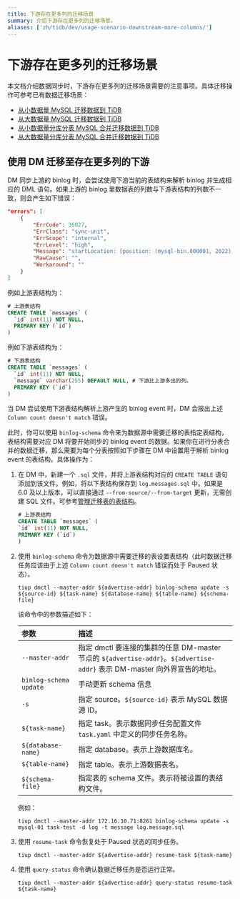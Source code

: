 ```yaml
---
title: 下游存在更多列的迁移场景
summary: 介绍下游存在更多列的迁移场景。
aliases: ['zh/tidb/dev/usage-scenario-downstream-more-columns/']
---
```


# 下游存在更多列的迁移场景

本文档介绍数据同步时，下游存在更多列的迁移场景需要的注意事项。具体迁移操作可参考已有数据迁移场景：

- [从小数据量 MySQL 迁移数据到 TiDB](/migrate-small-mysql-to-tidb.md)
- [从大数据量 MySQL 迁移数据到 TiDB](/migrate-large-mysql-to-tidb.md)
- [从小数据量分库分表 MySQL 合并迁移数据到 TiDB](/migrate-small-mysql-shards-to-tidb.md)
- [从大数据量分库分表 MySQL 合并迁移数据到 TiDB](/migrate-large-mysql-shards-to-tidb.md)

## 使用 DM 迁移至存在更多列的下游

DM 同步上游的 binlog 时，会尝试使用下游当前的表结构来解析 binlog 并生成相应的 DML 语句。如果上游的 binlog 里数据表的列数与下游表结构的列数不一致，则会产生如下错误：

```json
"errors": [
    {
        "ErrCode": 36027,
        "ErrClass": "sync-unit",
        "ErrScope": "internal",
        "ErrLevel": "high",
        "Message": "startLocation: [position: (mysql-bin.000001, 2022), gtid-set:09bec856-ba95-11ea-850a-58f2b4af5188:1-9 ], endLocation: [position: (mysql-bin.000001, 2022), gtid-set: 09bec856-ba95-11ea-850a-58f2b4af5188:1-9]: gen insert sqls failed, schema: log, table: messages: Column count doesn't match value count: 3 (columns) vs 2 (values)",
        "RawCause": "",
        "Workaround": ""
    }
]
```

例如上游表结构为：

```sql
# 上游表结构
CREATE TABLE `messages` (
  `id` int(11) NOT NULL,
  PRIMARY KEY (`id`)
)
```

例如下游表结构为：

```sql
# 下游表结构
CREATE TABLE `messages` (
  `id` int(11) NOT NULL,
  `message` varchar(255) DEFAULT NULL, # 下游比上游多出的列。
  PRIMARY KEY (`id`)
)
```

当 DM 尝试使用下游表结构解析上游产生的 binlog event 时，DM 会报出上述 `Column count doesn't match` 错误。

此时，你可以使用 `binlog-schema` 命令来为数据源中需要迁移的表指定表结构，表结构需要对应 DM 将要开始同步的 binlog event 的数据。如果你在进行分表合并的数据迁移，那么需要为每个分表按照如下步骤在 DM 中设置用于解析 binlog event 的表结构。具体操作为：

1. 在 DM 中，新建一个 `.sql` 文件，并将上游表结构对应的 `CREATE TABLE` 语句添加到该文件。例如，将以下表结构保存到 `log.messages.sql` 中。如果是 6.0 及以上版本，可以直接通过 `--from-source/--from-target` 更新，无需创建 SQL 文件。可参考[管理迁移表的表结构](/dm/dm-manage-schema.md)。

    ```sql
    # 上游表结构
    CREATE TABLE `messages` (
    `id` int(11) NOT NULL,
    PRIMARY KEY (`id`)
    )
    ```

2. 使用 `binlog-schema` 命令为数据源中需要迁移的表设置表结构（此时数据迁移任务应该由于上述 `Column count doesn't match` 错误而处于 Paused 状态）。

    
    ```
    tiup dmctl --master-addr ${advertise-addr} binlog-schema update -s ${source-id} ${task-name} ${database-name} ${table-name} ${schema-file}
    ```

    该命令中的参数描述如下：

    | 参数            |  描述 |
    | :---           | :--- |
    | `--master-addr`  | 指定 dmctl 要连接的集群的任意 DM-master 节点的 `${advertise-addr}`。`${advertise-addr}` 表示 DM-master 向外界宣告的地址。 |
    | `binlog-schema update` | 手动更新 schema 信息 |
    | `-s`             | 指定 source。`${source-id}` 表示 MySQL 数据源 ID。 |
    | `${task-name}` | 指定 task。表示数据同步任务配置文件 `task.yaml` 中定义的同步任务名称。|
    | `${database-name}` | 指定 database。表示上游数据库名。 |
    | `${table-name}` | 指定 table。表示上游数据表名。|
    | `${schema-file}` | 指定表的 schema 文件。表示将被设置的表结构文件。|

    例如：

    
    ```
    tiup dmctl --master-addr 172.16.10.71:8261 binlog-schema update -s mysql-01 task-test -d log -t message log.message.sql
    ```

3. 使用 `resume-task` 命令恢复处于 Paused 状态的同步任务。

    
    ```
    tiup dmctl --master-addr ${advertise-addr} resume-task ${task-name}
    ```

4. 使用 `query-status` 命令确认数据迁移任务是否运行正常。

    
    ```
    tiup dmctl --master-addr ${advertise-addr} query-status resume-task ${task-name}
    ```
